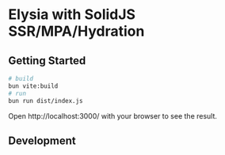 # Elysia with SolidJS SSR/MPA/Hydration

## Getting Started

```bash
# build
bun vite:build
# run
bun run dist/index.js
```

Open http://localhost:3000/ with your browser to see the result.

## Development

